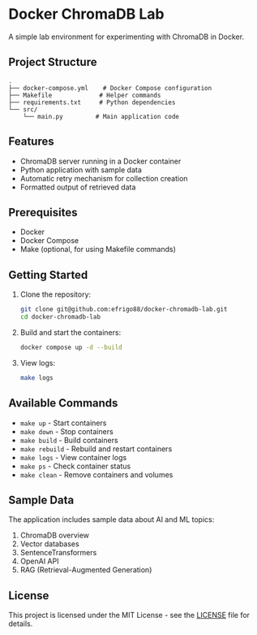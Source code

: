 # Docker ChromaDB Lab

A simple lab environment for experimenting with ChromaDB in Docker.

## Project Structure

```
.
├── docker-compose.yml    # Docker Compose configuration
├── Makefile             # Helper commands
├── requirements.txt     # Python dependencies
└── src/
    └── main.py         # Main application code
```

## Features

- ChromaDB server running in a Docker container
- Python application with sample data
- Automatic retry mechanism for collection creation
- Formatted output of retrieved data

## Prerequisites

- Docker
- Docker Compose
- Make (optional, for using Makefile commands)

## Getting Started

1. Clone the repository:

   ```bash
   git clone git@github.com:efrigo88/docker-chromadb-lab.git
   cd docker-chromadb-lab
   ```

2. Build and start the containers:

   ```bash
   docker compose up -d --build
   ```

3. View logs:
   ```bash
   make logs
   ```

## Available Commands

- `make up` - Start containers
- `make down` - Stop containers
- `make build` - Build containers
- `make rebuild` - Rebuild and restart containers
- `make logs` - View container logs
- `make ps` - Check container status
- `make clean` - Remove containers and volumes

## Sample Data

The application includes sample data about AI and ML topics:

1. ChromaDB overview
2. Vector databases
3. SentenceTransformers
4. OpenAI API
5. RAG (Retrieval-Augmented Generation)

## License

This project is licensed under the MIT License - see the [LICENSE](LICENSE) file for details.
